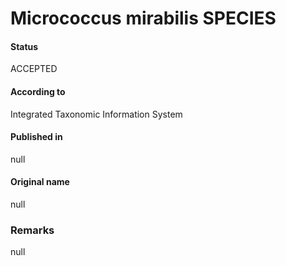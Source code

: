 Micrococcus mirabilis SPECIES
=======

#### Status
ACCEPTED

#### According to
Integrated Taxonomic Information System

#### Published in
null

#### Original name
null

### Remarks
null